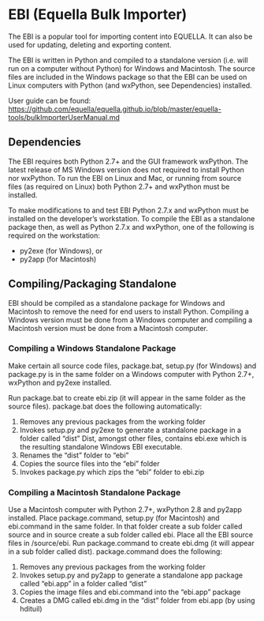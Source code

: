 # EBI (Equella Bulk Importer)
The EBI is a popular tool for importing content into EQUELLA. It can also be used for updating, deleting and exporting content.

The EBI is written in Python and compiled to a standalone version (i.e. will run on a computer without Python) for Windows and Macintosh. The source files are included in the Windows package so that the EBI can be used on Linux computers with Python (and wxPython, see Dependencies) installed.

User guide can be found:  https://github.com/equella/equella.github.io/blob/master/equella-tools/bulkImporterUserManual.md

## Dependencies
The EBI requires both Python 2.7+ and the GUI framework wxPython.
The latest release of MS Windows version does not required to install Python nor wxPython.
To run the EBI on Linux and Mac, or running from source files (as required on Linux) both Python 2.7+ and wxPython must be installed.

To make modifications to and test EBI Python 2.7.x and wxPython must be installed on the developer’s workstation. To compile the EBI as a standalone package then, as well as Python 2.7.x and wxPython, one of the following is required on the workstation:
* py2exe (for Windows), or
* py2app (for Macintosh)

## Compiling/Packaging Standalone
EBI should be compiled as a standalone package for Windows and Macintosh to remove the need for end users to install Python. Compiling a Windows version must be done from a Windows computer and compiling a Macintosh version must be done from a Macintosh computer.

### Compiling a Windows Standalone Package
Make certain all source code files, package.bat, setup.py (for Windows) and package.py is in the same folder on a Windows computer with Python 2.7+, wxPython and py2exe installed.

Run package.bat to create ebi.zip (it will appear in the same folder as the source files).
package.bat does the following automatically:
1.	Removes any previous packages from the working folder
2.	 Invokes setup.py and py2exe to generate a standalone package in a folder called “dist” Dist, amongst other files, contains ebi.exe which is the resulting standalone Windows EBI executable.
3.	Renames the “dist” folder to “ebi”
4.	Copies the source files into the “ebi” folder
5.	Invokes package.py which zips the “ebi” folder to ebi.zip

### Compiling a Macintosh Standalone Package
Use a Macintosh computer with Python 2.7+, wxPython 2.8 and py2app installed. Place package.command, setup.py (for Macintosh) and ebi.command in the same folder. In that folder create a sub folder called source and in source create a sub folder called ebi. Place all the EBI source files in /source/ebi.
Run package.command to create ebi.dmg (it will appear in a sub folder called dist).
package.command does the following:
1.	Removes any previous packages from the working folder
2.	Invokes setup.py and py2app to generate a standalone app package called “ebi.app” in a folder called “dist”
3.	Copies the image files and ebi.command into the “ebi.app” package
4.	Creates a DMG called ebi.dmg in the “dist” folder from ebi.app (by using hdituil)
